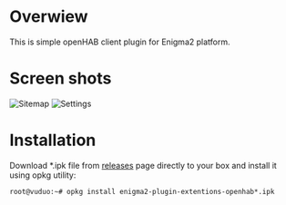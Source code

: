 # Overwiew
This is simple openHAB client plugin for Enigma2 platform.

# Screen shots
![Sitemap](https://github.com/druciak/enigma2-plugin-openhab/wiki/ss_001.png)
![Settings](https://github.com/druciak/enigma2-plugin-openhab/wiki/ss_002.png)

# Installation
Download *.ipk file from [releases](https://github.com/druciak/enigma2-plugin-openhab/releases) page directly to your box and install it using opkg utility:
```
root@vuduo:~# opkg install enigma2-plugin-extentions-openhab*.ipk
```
